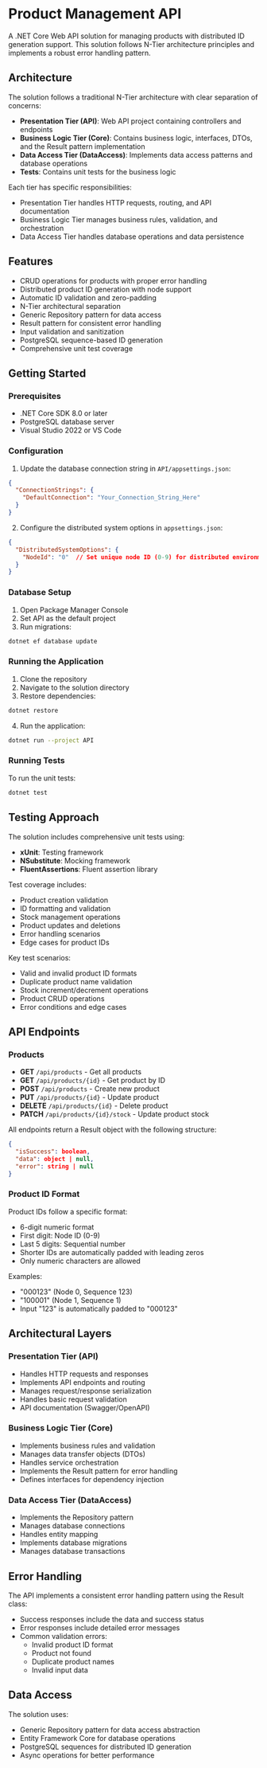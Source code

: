 # Product Management API

A .NET Core Web API solution for managing products with distributed ID generation support. This solution follows N-Tier architecture principles and implements a robust error handling pattern.

## Architecture

The solution follows a traditional N-Tier architecture with clear separation of concerns:

- **Presentation Tier (API)**: Web API project containing controllers and endpoints
- **Business Logic Tier (Core)**: Contains business logic, interfaces, DTOs, and the Result pattern implementation
- **Data Access Tier (DataAccess)**: Implements data access patterns and database operations
- **Tests**: Contains unit tests for the business logic

Each tier has specific responsibilities:
- Presentation Tier handles HTTP requests, routing, and API documentation
- Business Logic Tier manages business rules, validation, and orchestration
- Data Access Tier handles database operations and data persistence

## Features

- CRUD operations for products with proper error handling
- Distributed product ID generation with node support
- Automatic ID validation and zero-padding
- N-Tier architectural separation
- Generic Repository pattern for data access
- Result pattern for consistent error handling
- Input validation and sanitization
- PostgreSQL sequence-based ID generation
- Comprehensive unit test coverage

## Getting Started

### Prerequisites

- .NET Core SDK 8.0 or later
- PostgreSQL database server
- Visual Studio 2022 or VS Code

### Configuration

1. Update the database connection string in `API/appsettings.json`:
```json
{
  "ConnectionStrings": {
    "DefaultConnection": "Your_Connection_String_Here"
  }
}
```

2. Configure the distributed system options in `appsettings.json`:
```json
{
  "DistributedSystemOptions": {
    "NodeId": "0"  // Set unique node ID (0-9) for distributed environments
  }
}
```

### Database Setup

1. Open Package Manager Console
2. Set API as the default project
3. Run migrations:
```bash
dotnet ef database update
```

### Running the Application

1. Clone the repository
2. Navigate to the solution directory
3. Restore dependencies:
```bash
dotnet restore
```
4. Run the application:
```bash
dotnet run --project API
```

### Running Tests

To run the unit tests:

```bash
dotnet test
```

## Testing Approach

The solution includes comprehensive unit tests using:
- **xUnit**: Testing framework
- **NSubstitute**: Mocking framework
- **FluentAssertions**: Fluent assertion library

Test coverage includes:
- Product creation validation
- ID formatting and validation
- Stock management operations
- Product updates and deletions
- Error handling scenarios
- Edge cases for product IDs

Key test scenarios:
- Valid and invalid product ID formats
- Duplicate product name validation
- Stock increment/decrement operations
- Product CRUD operations
- Error conditions and edge cases

## API Endpoints

### Products

- **GET** `/api/products` - Get all products
- **GET** `/api/products/{id}` - Get product by ID
- **POST** `/api/products` - Create new product
- **PUT** `/api/products/{id}` - Update product
- **DELETE** `/api/products/{id}` - Delete product
- **PATCH** `/api/products/{id}/stock` - Update product stock

All endpoints return a Result object with the following structure:
```json
{
  "isSuccess": boolean,
  "data": object | null,
  "error": string | null
}
```

### Product ID Format

Product IDs follow a specific format:
- 6-digit numeric format
- First digit: Node ID (0-9)
- Last 5 digits: Sequential number
- Shorter IDs are automatically padded with leading zeros
- Only numeric characters are allowed

Examples:
- "000123" (Node 0, Sequence 123)
- "100001" (Node 1, Sequence 1)
- Input "123" is automatically padded to "000123"

## Architectural Layers

### Presentation Tier (API)
- Handles HTTP requests and responses
- Implements API endpoints and routing
- Manages request/response serialization
- Handles basic request validation
- API documentation (Swagger/OpenAPI)

### Business Logic Tier (Core)
- Implements business rules and validation
- Manages data transfer objects (DTOs)
- Handles service orchestration
- Implements the Result pattern for error handling
- Defines interfaces for dependency injection

### Data Access Tier (DataAccess)
- Implements the Repository pattern
- Manages database connections
- Handles entity mapping
- Implements database migrations
- Manages database transactions

## Error Handling

The API implements a consistent error handling pattern using the Result<T> class:
- Success responses include the data and success status
- Error responses include detailed error messages
- Common validation errors:
  - Invalid product ID format
  - Product not found
  - Duplicate product names
  - Invalid input data

## Data Access

The solution uses:
- Generic Repository pattern for data access abstraction
- Entity Framework Core for database operations
- PostgreSQL sequences for distributed ID generation
- Async operations for better performance

